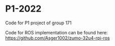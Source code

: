 # P1-2022
Code for P1 project of group 171

Code for ROS implementation can be found here:
https://github.com/Asger1002/zumo-32u4-rpi-ros
